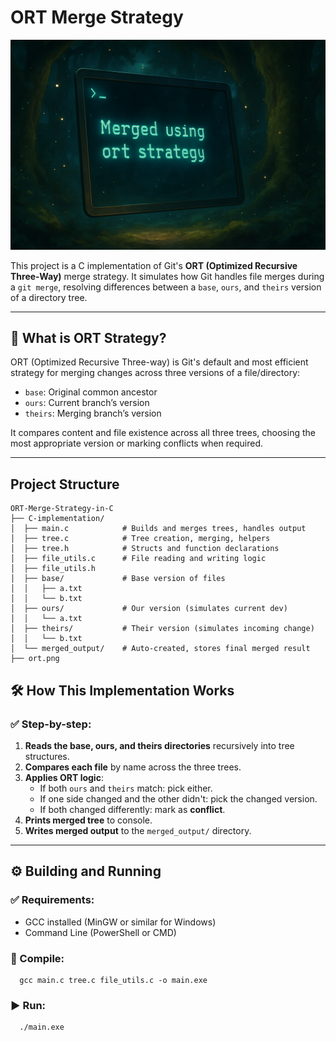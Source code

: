 # ORT Merge Strategy 

![My Image](ort.png)

This project is a C implementation of Git's **ORT (Optimized Recursive Three-Way)** merge strategy. It simulates how Git handles file merges during a `git merge`, resolving differences between a `base`, `ours`, and `theirs` version of a directory tree.

---

## 🚀 What is ORT Strategy?

ORT (Optimized Recursive Three-way) is Git's default and most efficient strategy for merging changes across three versions of a file/directory:

- `base`: Original common ancestor
- `ours`: Current branch’s version
- `theirs`: Merging branch’s version

It compares content and file existence across all three trees, choosing the most appropriate version or marking conflicts when required.

---


## Project Structure
```
ORT-Merge-Strategy-in-C
├── C-implementation/
│  ├── main.c            # Builds and merges trees, handles output
│  ├── tree.c            # Tree creation, merging, helpers
│  ├── tree.h            # Structs and function declarations
│  ├── file_utils.c      # File reading and writing logic
│  ├── file_utils.h
│  ├── base/             # Base version of files
│  │   ├── a.txt
│  │   └── b.txt
│  ├── ours/             # Our version (simulates current dev)
│  │   └── a.txt
│  ├── theirs/           # Their version (simulates incoming change)
│  │   └── b.txt
│  └── merged_output/    # Auto-created, stores final merged result
├── ort.png

```

## 🛠️ How This Implementation Works

### ✅ Step-by-step:

1. **Reads the base, ours, and theirs directories** recursively into tree structures.
2. **Compares each file** by name across the three trees.
3. **Applies ORT logic**:
   - If both `ours` and `theirs` match: pick either.
   - If one side changed and the other didn't: pick the changed version.
   - If both changed differently: mark as **conflict**.
4. **Prints merged tree** to console.
5. **Writes merged output** to the `merged_output/` directory.

---

## ⚙️ Building and Running

### ✅ Requirements:
- GCC installed (MinGW or similar for Windows)
- Command Line (PowerShell or CMD)

### 🔧 Compile:
      gcc main.c tree.c file_utils.c -o main.exe
### ▶ Run:
      ./main.exe

